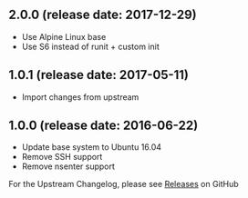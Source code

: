 ## 2.0.0 (release date: 2017-12-29)

  * Use Alpine Linux base
  * Use S6 instead of runit + custom init

## 1.0.1 (release date: 2017-05-11)

  * Import changes from upstream

## 1.0.0 (release date: 2016-06-22)

  * Update base system to Ubuntu 16.04
  * Remove SSH support
  * Remove nsenter support

For the Upstream Changelog, please see [Releases](https://github.com/phusion/baseimage-docker/releases) on GitHub

